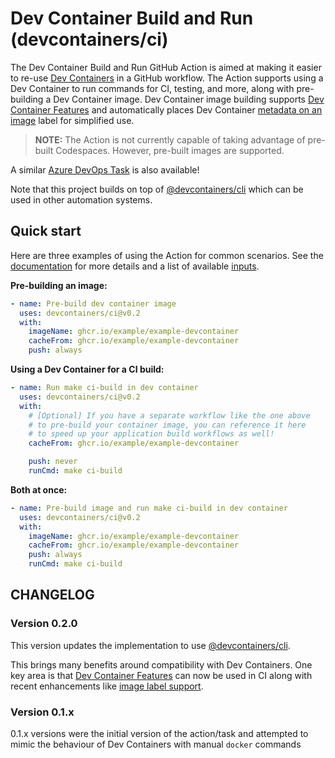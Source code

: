# Dev Container Build and Run (devcontainers/ci)

The Dev Container Build and Run GitHub Action is aimed at making it easier to re-use [Dev Containers](https://containers.dev) in a GitHub workflow. The Action supports using a Dev Container to run commands for CI, testing, and more, along with pre-building a Dev Container image. Dev Container image building supports [Dev Container Features](https://containers.dev/implementors/features/#devcontainer-json-properties) and automatically places Dev Container [metadata on an image](https://containers.dev/implementors/spec/#image-metadata) label for simplified use.

> **NOTE:** The Action is not currently capable of taking advantage of pre-built Codespaces. However, pre-built images are supported.

A similar [Azure DevOps Task](./docs/azure-devops-task.md) is also available!

Note that this project builds on top of [@devcontainers/cli](https://www.npmjs.com/package/@devcontainers/cli) which can be used in other automation systems.

## Quick start
Here are three examples of using the Action for common scenarios. See the [documentation](./docs/github-action.md) for more details and a list of available [inputs](./docs/github-action.md#inputs).

**Pre-building an image:**

```yaml
- name: Pre-build dev container image
  uses: devcontainers/ci@v0.2
  with:
    imageName: ghcr.io/example/example-devcontainer
    cacheFrom: ghcr.io/example/example-devcontainer
    push: always
```

**Using a Dev Container for a CI build:**

```yaml
- name: Run make ci-build in dev container
  uses: devcontainers/ci@v0.2
  with:    
    # [Optional] If you have a separate workflow like the one above
    # to pre-build your container image, you can reference it here
    # to speed up your application build workflows as well!
    cacheFrom: ghcr.io/example/example-devcontainer

    push: never
    runCmd: make ci-build
```

**Both at once:**

```yaml
- name: Pre-build image and run make ci-build in dev container
  uses: devcontainers/ci@v0.2
  with:
    imageName: ghcr.io/example/example-devcontainer
    cacheFrom: ghcr.io/example/example-devcontainer
    push: always
    runCmd: make ci-build
```

## CHANGELOG

### Version 0.2.0

This version updates the implementation to use [@devcontainers/cli](https://www.npmjs.com/package/@devcontainers/cli).

This brings many benefits around compatibility with Dev Containers. One key area is that [Dev Container Features](https://containers.dev/features) can now be used in CI along with recent enhancements like [image label support](https://containers.dev/implementors/reference/#labels).

### Version 0.1.x

0.1.x versions were the initial version of the action/task and attempted to mimic the behaviour of Dev Containers with manual `docker` commands
